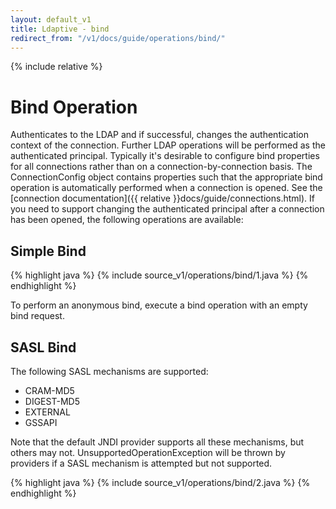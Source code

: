```yaml
---
layout: default_v1
title: Ldaptive - bind
redirect_from: "/v1/docs/guide/operations/bind/"
---
```


{% include relative %}

# Bind Operation

Authenticates to the LDAP and if successful, changes the authentication context of the connection. Further LDAP operations will be performed as the authenticated principal. Typically it's desirable to configure bind properties for all connections rather than on a connection-by-connection basis. The ConnectionConfig object contains properties such that the appropriate bind operation is automatically performed when a connection is opened. See the [connection documentation]({{ relative }}docs/guide/connections.html). If you need to support changing the authenticated principal after a connection has been opened, the following operations are available:

## Simple Bind

{% highlight java %}
{% include source_v1/operations/bind/1.java %}
{% endhighlight %}

To perform an anonymous bind, execute a bind operation with an empty bind request.

## SASL Bind

The following SASL mechanisms are supported:
- CRAM-MD5
- DIGEST-MD5
- EXTERNAL
- GSSAPI

Note that the default JNDI provider supports all these mechanisms, but others may not. UnsupportedOperationException will be thrown by providers if a SASL mechanism is attempted but not supported.

{% highlight java %}
{% include source_v1/operations/bind/2.java %}
{% endhighlight %}


